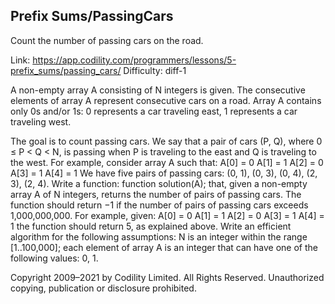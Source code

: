 Prefix Sums/PassingCars
------------------------
Count the number of passing cars on the road.

Link: https://app.codility.com/programmers/lessons/5-prefix_sums/passing_cars/
Difficulty: diff-1

A non-empty array A consisting of N integers is given. The consecutive elements of array A represent consecutive cars on a road.
Array A contains only 0s and/or 1s:
0 represents a car traveling east,
1 represents a car traveling west.

The goal is to count passing cars. We say that a pair of cars (P, Q), where 0 ≤ P < Q < N, is passing when P is traveling to the east and Q is traveling to the west.
For example, consider array A such that:
  A[0] = 0
  A[1] = 1
  A[2] = 0
  A[3] = 1
  A[4] = 1
We have five pairs of passing cars: (0, 1), (0, 3), (0, 4), (2, 3), (2, 4).
Write a function:
function solution(A);
that, given a non-empty array A of N integers, returns the number of pairs of passing cars.
The function should return −1 if the number of pairs of passing cars exceeds 1,000,000,000.
For example, given:
  A[0] = 0
  A[1] = 1
  A[2] = 0
  A[3] = 1
  A[4] = 1
the function should return 5, as explained above.
Write an efficient algorithm for the following assumptions:
N is an integer within the range [1..100,000];
each element of array A is an integer that can have one of the following values: 0, 1.



Copyright 2009–2021 by Codility Limited. All Rights Reserved. Unauthorized copying, publication or disclosure prohibited.